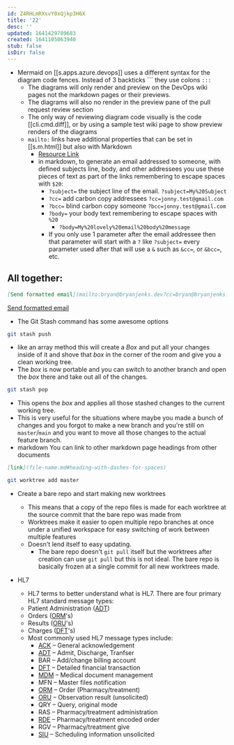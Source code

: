 ```yaml
---
id: Z4RHLmRXsvY0xQjkp3H6X
title: '22'
desc: ''
updated: 1641429789683
created: 1641105063940
stub: false
isDir: false
---
```

- Mermaid on [[s.apps.azure.devops]] uses a different syntax for the diagram code fences. Instead of 3 backticks \`\`\`  they use colons `:::`
  - The diagrams will only render and preview on the DevOps wiki pages not the markdown pages or their previews.
  - The diagrams will also no render in the preview pane of the pull request review section
  - The only way of reviewing diagram code visually is the code [[cli.cmd.diff]], or by using a sample test wiki page to show preview renders of the diagrams
  - `mailto:` links have additional properties that can be set in [[s.m.html]] but also with Markdown
    - [Resource Link](https://css-tricks.com/snippets/html/mailto-links/)
    - in markdown, to generate an email addressed to someone, with defined subjects line, body, and other addressees you use these pieces of text as part of the links remembering to escape spaces with `$20`:
      - `?subject=` the subject line of the email. `?subject=My%20Subject`
      - `?cc=` add carbon copy addressees `?cc=jonny.test@gmail.com`
      - `?bcc=` blind carbon copy someone `?bcc=jonny.test@gmail.com`
      - `?body=` your body text remembering to escape spaces with `%20`
        - `?body=My%20lovely%20email%20body%20message`
      -  If you only use 1 parameter after the email addressee then that parameter will start with a `?` like `?subject=` every parameter used after that will use a `&` such as `&cc=`, or `&bcc=`, etc.

## All together:

```markdown
[Send formatted email](mailto:bryan@bryanjenks.dev?cc=bryan@bryanjenks.dev&bcc=bryan@bryanjenks.dev&subject=My%20Subject%20Line&body=My%20lovely%20email%20body%20message)
```

[Send formatted email](mailto:bryan@bryanjenks.dev?cc=bryan@bryanjenks.dev&bcc=bryan@bryanjenks.dev&subject=My%20Subject%20Line&body=My%20lovely%20email%20body%20message)


- The Git Stash command has some awesome options

```bash
git stash push 
```
- like an array method this will create a _Box_ and put all your changes inside of it and shove that _box_ in the corner of the room and give you a clean working tree.
- The _box_ is now portable and you can switch to another branch and open the _box_ there and take out all of the changes.

```bash
git stash pop
```

- This opens the _box_ and applies all those stashed changes to the current working tree.
- This is very useful for the situations where maybe you made a bunch of changes and you forgot to make a new branch and you're still on `master`/`main` and you want to move all those changes to the actual feature branch.
- markdown You can link to other markdown page headings from other documents

```markdown
[link](file-name.md#heading-with-dashes-for-spaces)
```

```bash
git worktree add master
```

- Create a bare repo and start making new worktrees
  - This means that a copy of the repo files is made for each worktree at the source commit that the bare repo was made from
  - Worktrees make it easier to open multiple repo branches at once under a unified workspace for easy switching of work between multiple features
  - Doesn't lend itself to easy updating.
    - The bare repo doesn't `git pull` itself but the worktrees after creation can use `git pull` but this is not ideal. The bare repo is basically frozen at a single commit for all new worktrees made.

- HL7
  - HL7 terms to better understand what is HL7. There are four primary HL7 standard message types:
  - Patient Administration ([ADT](http://www.corepointhealth.com/resource-center/hl7-resources/hl7-adt))
  - Orders ([ORM](http://www.corepointhealth.com/resource-center/hl7-resources/hl7-orm-message)'s)
  - Results ([ORU](http://www.corepointhealth.com/resource-center/hl7-resources/hl7-oru-message)'s)
  - Charges ([DFT](http://www.corepointhealth.com/resource-center/hl7-resources/hl7-dft-detail-financial-transaction)'s)
  - Most commonly used HL7 message types include:
    - [ACK](https://corepointhealth.com/resource-center/hl7-resources/hl7-acknowledgement-ack) – General acknowledgement
    - [ADT](https://corepointhealth.com/resource-center/hl7-resources/hl7-adt) – Admit, Discharge, Tranfser
    - BAR – Add/change billing account
    - [DFT](https://corepointhealth.com/resource-center/hl7-resources/hl7-dft-detail-financial-transaction) – Detailed financial transaction
    - [MDM](https://corepointhealth.com/resource-center/hl7-resources/hl7-mdm-message) – Medical document management
    - MFN – Master files notification
    - [ORM](https://corepointhealth.com/resource-center/hl7-resources/hl7-orm-message) – Order (Pharmacy/treatment)
    - [ORU](https://corepointhealth.com/resource-center/hl7-resources/hl7-oru-message) – Observation result (unsolicited)
    - QRY – Query, original mode
    - RAS – Pharmacy/treatment administration
    - [RDE](https://corepointhealth.com/resource-center/hl7-resources/hl7-rde-message-pharmacy) – Pharmacy/treatment encoded order
    - RGV – Pharmacy/treatment give
    - [SIU](https://corepointhealth.com/resource-center/hl7-resources/hl7-siu-message) – Scheduling information unsolicited

